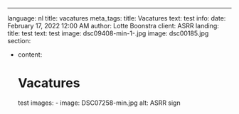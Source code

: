 ---
language: nl
title: vacatures
meta_tags:
  title: Vacatures
  text: test
info:
  date: February 17, 2022 12:00 AM
  author: Lotte Boonstra
  client: ASRR
landing:
  title: test
  text: test
  image: dsc09408-min-1-.jpg
image: dsc00185.jpg
section:
  - content: 
      # Vacatures

      test
      images:
        - image: DSC07258-min.jpg
          alt: ASRR sign
